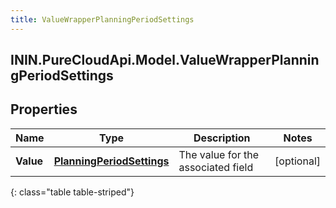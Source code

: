 ```yaml
---
title: ValueWrapperPlanningPeriodSettings
---
```

## ININ.PureCloudApi.Model.ValueWrapperPlanningPeriodSettings

## Properties

|Name | Type | Description | Notes|
|------------ | ------------- | ------------- | -------------|
| **Value** | [**PlanningPeriodSettings**](PlanningPeriodSettings.html) | The value for the associated field | [optional] |
{: class="table table-striped"}


